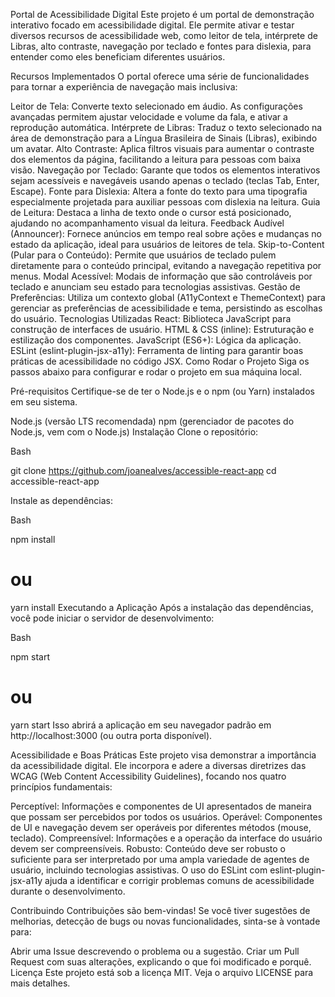 Portal de Acessibilidade Digital
Este projeto é um portal de demonstração interativo focado em acessibilidade digital. Ele permite ativar e testar diversos recursos de acessibilidade web, como leitor de tela, intérprete de Libras, alto contraste, navegação por teclado e fontes para dislexia, para entender como eles beneficiam diferentes usuários.


Recursos Implementados
O portal oferece uma série de funcionalidades para tornar a experiência de navegação mais inclusiva:

Leitor de Tela: Converte texto selecionado em áudio. As configurações avançadas permitem ajustar velocidade e volume da fala, e ativar a reprodução automática.
Intérprete de Libras: Traduz o texto selecionado na área de demonstração para a Língua Brasileira de Sinais (Libras), exibindo um avatar.
Alto Contraste: Aplica filtros visuais para aumentar o contraste dos elementos da página, facilitando a leitura para pessoas com baixa visão.
Navegação por Teclado: Garante que todos os elementos interativos sejam acessíveis e navegáveis usando apenas o teclado (teclas Tab, Enter, Escape).
Fonte para Dislexia: Altera a fonte do texto para uma tipografia especialmente projetada para auxiliar pessoas com dislexia na leitura.
Guia de Leitura: Destaca a linha de texto onde o cursor está posicionado, ajudando no acompanhamento visual da leitura.
Feedback Audível (Announcer): Fornece anúncios em tempo real sobre ações e mudanças no estado da aplicação, ideal para usuários de leitores de tela.
Skip-to-Content (Pular para o Conteúdo): Permite que usuários de teclado pulem diretamente para o conteúdo principal, evitando a navegação repetitiva por menus.
Modal Acessível: Modais de informação que são controláveis por teclado e anunciam seu estado para tecnologias assistivas.
Gestão de Preferências: Utiliza um contexto global (A11yContext e ThemeContext) para gerenciar as preferências de acessibilidade e tema, persistindo as escolhas do usuário.
Tecnologias Utilizadas
React: Biblioteca JavaScript para construção de interfaces de usuário.
HTML & CSS (inline): Estruturação e estilização dos componentes.
JavaScript (ES6+): Lógica da aplicação.
ESLint (eslint-plugin-jsx-a11y): Ferramenta de linting para garantir boas práticas de acessibilidade no código JSX.
Como Rodar o Projeto
Siga os passos abaixo para configurar e rodar o projeto em sua máquina local.

Pré-requisitos
Certifique-se de ter o Node.js e o npm (ou Yarn) instalados em seu sistema.

Node.js (versão LTS recomendada)
npm (gerenciador de pacotes do Node.js, vem com o Node.js)
Instalação
Clone o repositório:

Bash

git clone <https://github.com/joanealves/accessible-react-app>
cd accessible-react-app

Instale as dependências:

Bash

npm install
# ou
yarn install
Executando a Aplicação
Após a instalação das dependências, você pode iniciar o servidor de desenvolvimento:

Bash

npm start
# ou
yarn start
Isso abrirá a aplicação em seu navegador padrão em http://localhost:3000 (ou outra porta disponível).

Acessibilidade e Boas Práticas
Este projeto visa demonstrar a importância da acessibilidade digital. Ele incorpora e adere a diversas diretrizes das WCAG (Web Content Accessibility Guidelines), focando nos quatro princípios fundamentais:

Perceptível: Informações e componentes de UI apresentados de maneira que possam ser percebidos por todos os usuários.
Operável: Componentes de UI e navegação devem ser operáveis por diferentes métodos (mouse, teclado).
Compreensível: Informações e a operação da interface do usuário devem ser compreensíveis.
Robusto: Conteúdo deve ser robusto o suficiente para ser interpretado por uma ampla variedade de agentes de usuário, incluindo tecnologias assistivas.
O uso do ESLint com eslint-plugin-jsx-a11y ajuda a identificar e corrigir problemas comuns de acessibilidade durante o desenvolvimento.

Contribuindo
Contribuições são bem-vindas! Se você tiver sugestões de melhorias, detecção de bugs ou novas funcionalidades, sinta-se à vontade para:

Abrir uma Issue descrevendo o problema ou a sugestão.
Criar um Pull Request com suas alterações, explicando o que foi modificado e porquê.
Licença
Este projeto está sob a licença MIT. Veja o arquivo LICENSE para mais detalhes.

